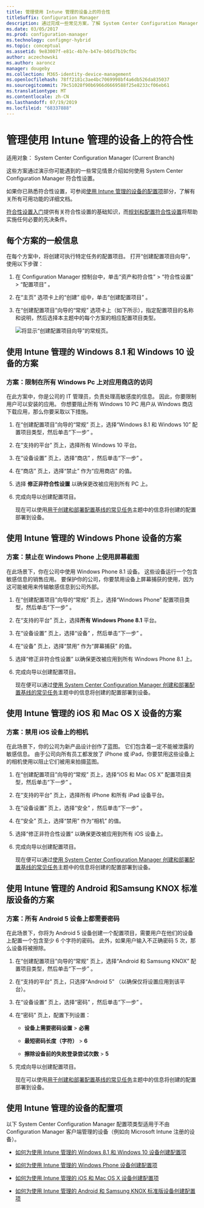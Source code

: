 ```yaml
---
title: 管理使用 Intune 管理的设备上的符合性
titleSuffix: Configuration Manager
description: 通过完成一些常见方案，了解 System Center Configuration Manager 符合性设置。
ms.date: 03/05/2017
ms.prod: configuration-manager
ms.technology: configmgr-hybrid
ms.topic: conceptual
ms.assetid: 9e83007f-e81c-4b7e-b47e-b01d7b19cfbc
author: aczechowski
ms.author: aaroncz
manager: dougeby
ms.collection: M365-identity-device-management
ms.openlocfilehash: 78ff2181c3ae4bc7069998bf4a6db526da835037
ms.sourcegitcommit: 79c51028f90b6966d6669588f25e8233cf06eb61
ms.translationtype: MT
ms.contentlocale: zh-CN
ms.lasthandoff: 07/19/2019
ms.locfileid: "68337888"
---
```

# <a name="managing-compliance-on-devices-managed-with-intune"></a>管理使用 Intune 管理的设备上的符合性

适用对象：  System Center Configuration Manager (Current Branch)

这些方案通过演示你可能遇到的一些常见情景介绍如何使用 System Center Configuration Manager 符合性设置。  

 如果你已熟悉符合性设置，可参阅[使用 Intune 管理的设备的配置项](#configuration-items-for-devices-managed-with-intune)部分，了解有关所有可用功能的详细文档。  

 [符合性设置入门](../../compliance/get-started/get-started-with-compliance-settings.md)提供有关符合性设置的基础知识，而[规划和配置符合性设置](../../compliance/plan-design/plan-for-and-configure-compliance-settings.md)将帮助实施任何必要的先决条件。  

## <a name="general-information-for-each-scenario"></a>每个方案的一般信息  
 在每个方案中，将创建可执行特定任务的配置项目。 打开“创建配置项目向导”，使用以下步骤：  

1.  在 Configuration Manager 控制台中，单击“资产和符合性”   > “符合性设置”   > “配置项目”  。  

3.  在“主页”  选项卡上的“创建”  组中，单击“创建配置项目”  。  

4.  在“创建配置项目”向导的“常规”  选项卡上（如下所示），指定配置项目的名称和说明，然后选择本主题中的每个方案的相应配置项目类型。  

     ![将显示“创建配置项目向导”的常规页。](media/Compliance-Settings-Wizard---1.png)  

## <a name="scenarios-for-windows-81-and-windows-10-devices-managed-with-intune"></a>使用 Intune 管理的 Windows 8.1 和 Windows 10 设备的方案  

### <a name="scenario-restrict-access-to-the-app-store-on-all-windows-pcs"></a>方案：限制在所有 Windows Pc 上对应用商店的访问  
 在此方案中，你是公司的 IT 管理员，负责处理高敏感度的信息。 因此，你要限制用户可以安装的应用。 你想要阻止所有 Windows 10 PC 用户从 Windows 商店下载应用，那么你要采取以下措施。  

1. 在“创建配置项目”向导的“常规”  页上，选择“Windows 8.1 和 Windows 10”  配置项目类型，然后单击“下一步”  。  

2. 在“支持的平台”  页上，选择所有 Windows 10 平台。  

3. 在“设备设置”  页上，选择“商店”  ，然后单击“下一步”  。  

4. 在“商店”  页上，选择“禁止”  作为“应用商店”  的值。  

5. 选择 **修正非符合性设置** 以确保更改被应用到所有 PC 上。  

6. 完成向导以创建配置项目。  

   现在可以使用[用于创建和部署配置基线的常见任务](../../compliance/plan-design/common-tasks-for-creating-and-deploying-configuration-baselines.md)主题中的信息将创建的配置部署到设备。  

## <a name="scenarios-for-windows-phone-devices-managed-with-intune"></a>使用 Intune 管理的 Windows Phone 设备的方案  

### <a name="scenario-disable-the-use-of-screen-capture-on-a-windows-phone"></a>方案：禁止在 Windows Phone 上使用屏幕截图  
 在此场景下，你在公司中使用 Windows Phone 8.1 设备。 这些设备运行一个包含敏感信息的销售应用。 要保护你的公司，你要禁用设备上屏幕捕获的使用，因为这可能被用来传输敏感信息到公司外部。  

1. 在“创建配置项目”向导的“常规”  页上，选择“Windows Phone”  配置项目类型，然后单击“下一步”  。  

2. 在“支持的平台”  页上，选择**所有 Windows Phone 8.1** 平台。  

3. 在“设备设置”  页上，选择“设备”  ，然后单击“下一步”  。  

4. 在“设备”  页上，选择“禁用”  作为“屏幕捕获”  的值。  

5. 选择“修正非符合性设置”  以确保更改被应用到所有 Windows Phone 8.1 上。  

6. 完成向导以创建配置项目。  

   现在便可以通过[使用 System Center Configuration Manager 创建和部署配置基线的常见任务](../../compliance/plan-design/common-tasks-for-creating-and-deploying-configuration-baselines.md)主题中的信息将创建的配置部署到设备。  

## <a name="scenarios-for-ios-and-mac-os-x-devices-managed-with-intune"></a>使用 Intune 管理的 iOS 和 Mac OS X 设备的方案  

### <a name="scenario-disable-the-camera-on-ios-devices"></a>方案：禁用 iOS 设备上的相机  
 在此场景下，你的公司为新产品设计创作了蓝图。 它们包含着一定不能被泄露的敏感信息。 由于公司向所有员工都发放了 iPhone 或 iPad，你要禁用这些设备上的相机使用以阻止它们被用来拍摄蓝图。  

1. 在“创建配置项目”向导的“常规”  页上，选择“iOS 和 Mac OS X”  配置项目类型，然后单击“下一步”  。  

2. 在“支持的平台”  页上，选择所有 iPhone 和所有 iPad 设备平台。  

3. 在“设备设置”  页上，选择“安全”  ，然后单击“下一步”  。  

4. 在“安全”  页上，选择“禁用”  作为“相机”  的值。  

5. 选择“修正非符合性设置”  以确保更改被应用到所有 iOS 设备上。  

6. 完成向导以创建配置项目。  

   现在便可以通过[使用 System Center Configuration Manager 创建和部署配置基线的常见任务](../../compliance/plan-design/common-tasks-for-creating-and-deploying-configuration-baselines.md)主题中的信息将创建的配置部署到设备。  

## <a name="scenarios-for-android-and-samsung-knox-standard-devices-managed-with-intune"></a>使用 Intune 管理的 Android 和Samsung KNOX 标准版设备的方案  

### <a name="scenario-require-a-password-on-all-android-5-devices"></a>方案：所有 Android 5 设备上都需要密码  
 在此场景下，你将为 Android 5 设备创建一个配置项目，需要用户在他们的设备上配置一个包含至少 6 个字符的密码。 此外，如果用户输入不正确密码 5 次，那么设备将被擦除。  

1. 在“创建配置项目”向导的“常规”  页上，选择“Android 和 Samsung KNOX”  配置项目类型，然后单击“下一步”  。  

2. 在“支持的平台”  页上，只选择“Android 5”  （以确保仅将设置应用到该平台）。  

3. 在“设备设置”  页上，选择“密码”  ，然后单击“下一步”  。  

4. 在“密码”  页上，配置下列设置：  

   -   **设备上需要密码设置** > **必需**  

   -   **最短密码长度（字符）**  > **6**  

   -   **擦除设备前的失败登录尝试次数** > **5**  

5. 完成向导以创建配置项目。  

   现在可以使用[用于创建和部署配置基线的常见任务](../../compliance/plan-design/common-tasks-for-creating-and-deploying-configuration-baselines.md)主题中的信息将创建的配置部署到设备。  

## <a name="configuration-items-for-devices-managed-with-intune"></a>使用 Intune 管理的设备的配置项

以下 System Center Configuration Manager 配置项类型适用于不由 Configuration Manager 客户端管理的设备（例如向 Microsoft Intune 注册的设备）。  

-   [如何为使用 Intune 管理的 Windows 8.1 和 Windows 10 设备创建配置项](create-configuration-items-for-windows-8.1-and-windows-10-devices-managed-without-the-client.md)  

-   [如何为使用 Intune 管理的 Windows Phone 设备创建配置项](create-configuration-items-for-windows-phone-devices-managed-without-the-client.md)  

-   [如何为使用 Intune 管理的 iOS 和 Mac OS X 设备创建配置项](create-configuration-items-for-ios-and-mac-os-x-devices-managed-without-the-client.md)  

-   [如何为使用 Intune 管理的 Android 和 Samsung KNOX 标准版设备创建配置项](create-configuration-items-for-android-and-samsung-knox-devices-managed-without-the-client.md)  
